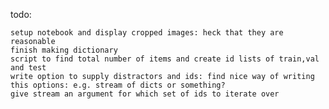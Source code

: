 todo:

	setup notebook and display cropped images: heck that they are reasonable
	finish making dictionary
	script to find total number of items and create id lists of train,val and test
	write option to supply distractors and ids: find nice way of writing this options: e.g. stream of dicts or something?
	give stream an argument for which set of ids to iterate over